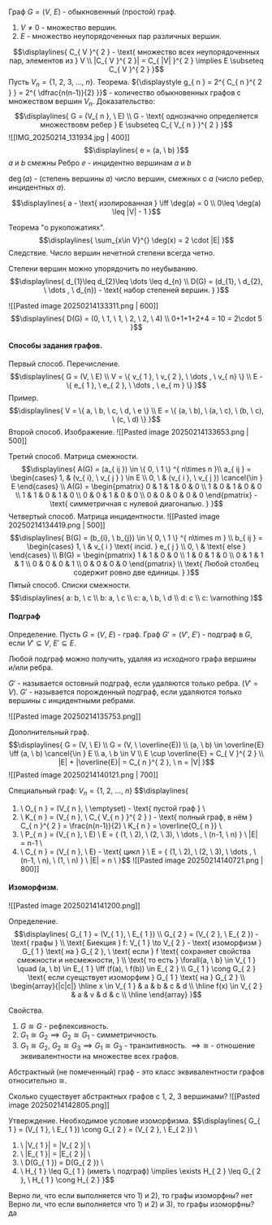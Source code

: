 Граф ${\displaystyle G = (V, \ E)}$ - обыкновенный (простой) граф.

1. ${\displaystyle V \neq 0 }$ - множество вершин.
2. ${\displaystyle E }$ - множество неупорядоченных пар различных вершин.

$$\displaylines{
C_{ V }^{ 2 } - \text{ множество всех неупорядоченных пар, элементов из  } V \\
|C_{ V }^{ 2 }| = C_{ |V| }^{ 2 } \implies  E \subseteq C_{ V }^{ 2 }
}$$
Пусть ${\displaystyle V_{ n } = \{ 1, \ 2, \ 3, \ \dots , \ n \}}$.
Теорема. ${\displaystyle g_{ n } = 2^{ C_{ n }^{ 2 } } = 2^{ \dfrac{n(n-1)}{2} }}$ - количество обыкновенных графов с множеством вершин ${\displaystyle V_{ n }}$.
Доказательство:
$$\displaylines{
G = (V_{ n }, \ E) \\
G - \text{ однозначно определяется множествовм ребер } E \subseteq C_{ V_{ n } }^{ 2 }
}$$
![[IMG_20250214_131934.jpg | 400]]
$$\displaylines{
e = (a, \ b)
}$$
${\displaystyle a}$ и ${\displaystyle b}$ смежны
Ребро ${\displaystyle e}$ - инцидентно вершинам ${\displaystyle a}$ и ${\displaystyle b}$

${\displaystyle \deg(a)}$ - (степень вершины ${\displaystyle a}$) число вершин, смежных с ${\displaystyle a}$ (число ребер, инцидентных ${\displaystyle a}$).

$$\displaylines{
a - \text{ изолированная  } \iff  \deg(a) = 0 \\
0\leq \deg(a) \leq |V| - 1
}$$

Теорема "о рукопожатиях".
$$\displaylines{
\sum_{x\in V}^{} \deg(x) = 2 \cdot  |E| 
}$$
Следствие. Число вершин нечетной степени всегда четно.

Степени вершин можно упорядочить по неубыванию.
$$\displaylines{
d_{1}\leq d_{2}\leq \dots \leq d_{n} \\
D(G) = (d_{1}, \ d_{2}, \ \dots , \ d_{n}) - \text{ набор степеней вершин. }
}$$

![[Pasted image 20250214133311.png | 600]]
$$\displaylines{
D(G) = (0, \ 1, \ 1, \ 2, \ 2, \ 4) \\
0+1+1+2+4 = 10 = 2\cdot 5
}$$
#### Способы задания графов.
Первый способ. Перечисление.
$$\displaylines{
G = (V, \ E) \\
V = \{ v_{ 1 }, \ v_{ 2 }, \ \dots , \ v_{ n}  \} \\
E - \{ e_{ 1 }, \ e_{ 2 }, \ \dots , \ e_{ m } \}
}$$
Пример.
$$\displaylines{
V = \{ a, \ b, \ c, \ d, \ e \} \\
E = \{ (a, \ b), \ (a, \ c), \ (b, \ c), \ (c, \ d) \}
}$$
Второй способ. Изображение.
![[Pasted image 20250214133653.png | 500]]

Третий способ. Матрица смежности.
$$\displaylines{
A(G) = (a_{ ij }) \in  \{ 0, \ 1 \} ^{ n\times n }\\
a_{ ij } = \begin{cases}
1, & (v_{ i}, \ v_{ j } ) \in  E  \\
0, \  & (v_{ i }, \ v_{ j }) \cancel{\in } E
\end{cases} \\
A(G) = \begin{pmatrix}
0 & 1 & 1 & 0 & 0  \\
1 & 0 & 1 & 0 & 0 \\
1 & 1 & 0 & 1 & 0 \\
0 & 0 & 1 & 0 & 0 \\
0 & 0 & 0 & 0 & 0
\end{pmatrix} - \text{ симметричная с нулевой диагональю. }
}$$
Четвертый способ. Матрица инцидентности.
![[Pasted image 20250214134419.png | 500]]
$$\displaylines{
B(G) = (b_{i}, \ b_{j}) \in \{ 0, \ 1 \} ^{ n\times m } \\
b_{ ij } = \begin{cases}
1, \  & v_{ i } \text{ incid. } e_{ j } \\
0, \  & \text{ else }
\end{cases} \\
B(G) = \begin{pmatrix}
1 & 1 & 0 & 0  \\
1 & 0 & 1 & 0 \\
0 & 1 & 1 & 1 \\
0 & 0 & 0 & 1 \\
0 & 0 & 0 & 0 
\end{pmatrix} \\
\text{ Любой столбец содержит ровно две единицы. }
}$$
Пятый способ. Списки смежности.
$$\displaylines{
a: b, \ c \\
b: a, \ c \\
c: a, \ b, \ d \\
d: c \\
c: \varnothing
}$$
#### Подграф
Определение. Пусть ${\displaystyle G = (V, \ E)}$ - граф. Граф ${\displaystyle G' = (V', \  E')}$ - подграф в ${\displaystyle G}$, если ${\displaystyle V' \subseteq V, \  E' \subseteq E}$.

Любой подграф можно получить, удаляя из исходного графа вершины и/или ребра.

${\displaystyle G'}$ - называется остовный подграф, если удаляются только ребра. (${\displaystyle V' = V}$).
${\displaystyle G'}$ - называется порожденный подграф, если удаляются только вершины с инцидентными ребрами.

![[Pasted image 20250214135753.png]]

Дополнительный граф.
$$\displaylines{
G = (V, \  E) \\
G = (V, \ \overline{E}) \\
(a, \  b) \in  \overline{E} \iff  (a, \  b) \cancel{\in } E \\
a, \  b \in  V \\
E \cup \overline{E} = C_{ V }^{ 2 } \\
|E| + |\overline{E}| = C_{ n }^{ 2 }, \  n = |V|
}$$
![[Pasted image 20250214140121.png | 700]]

Специальный граф: ${\displaystyle V_{ n } = \{ 1, \ 2, \ \dots, \ n \}}$
$$\displaylines{
1) \ O_{ n } = (V_{ n }, \  \emptyset) - \text{ пустой граф } \\
2) \ K_{ n } = (V_{ n }, \ C_{ V_{ n } }^{ 2 } ) - \text{ полный граф, в нём } C_{ n }^{ 2 } = \frac{n(n-1)}{2} \\ K_{ n } = \overline{O_{ n }} \\
3) \ P_{ n } = (V_{ n }, \   E) \\ E = \{ (1, \  2), \  (2, \  3), \  \dots , \  (n-1, \  n) \} \\ |E| = n-1 \\
4) \ С_{ n } = (V_{ n }, \   E) - \text{ цикл } \\ E = \{ (1, \  2), \  (2, \  3), \  \dots , \  (n-1, \  n), \  (1, \  n) \} \\ |E| = n \\
}$$
![[Pasted image 20250214140721.png | 800]]

#### Изоморфизм.

![[Pasted image 20250214141200.png]]

Определение.
$$\displaylines{
G_{ 1 } = (V_{ 1 }, \  E_{ 1 }) \\
G_{ 2 } = (V_{ 2 }, \  E_{ 2 }) - \text{ графы } \\
\text{ Биекция } f: V_{ 1 } \to V_{ 2 } - \text{ изоморфизм } G_{ 1 } \text{ на } G_{ 2 }, \ \text{ если } f \text{ сохраняет свойства смежности и несмежности, } \\
\text{ то есть } \forall{a, \  b} \in  V_{ 1 } \quad (a, \  b) \in  E_{ 1 } \iff (f(a), \  f(b)) \in  E_{ 2 } \\
G_{ 1 } \cong G_{ 2 } \text{ если суещствует изоморфим } G_{ 1 } \text{ на } G_{ 2 } \\
\begin{array}{|c|c|}
\hline
x \in V_{ 1 } & a & b & c & d \\
\hline 
f(x) \in  V_{ 2 } & a & v & d & c \\
\hline 
\end{array}
}$$

Свойства.
1. ${\displaystyle G \cong G}$ - рефлексивность.
2. ${\displaystyle G_{ 1 } \cong G_{ 2 } \implies G_{ 2 } \cong G_{ 1 }}$ - симметричность.
3. ${\displaystyle G_{ 1 } \cong G_{ 2 }, \  G_{ 2 } \cong G_{ 3 } \implies G_{ 1 } \cong G_{ 3 }}$ - транзитивность.
${\displaystyle \implies \cong}$ - отношение эквивалентности на множестве всех графов.

Абстрактный (не помеченный) граф - это класс эквивалентности графов относительно ${\displaystyle \cong}$.

Сколько существует абстрактных графов с 1, 2, 3 вершинами?
![[Pasted image 20250214142805.png]]

Утверждение. Необходимое условие изоморфизма.
$$\displaylines{
G_{ 1 } = (V_{ 1 }, \  E_{ 1 }) \cong G_{ 2 } = (V_{ 2 }, \  E_{ 2 }) \\
1) \ |V_{ 1 }| = |V_{ 2 }| \\
2) \ |E_{ 1 }| = |E_{ 2 }| \\
3) \ D(G_{ 1 }) = D(G_{ 2 }) \\
4) \ H_{ 1 } \leq G_{ 1 } (иметь \ подграф) \implies \exists H_{ 2 } \leq G_{ 2 }, \   H_{ 1 } \cong H_{ 2 } 
}$$

Верно ли, что если выполняется что ${\displaystyle 1) \text{ и } 2)}$, то графы изоморфны? нет
Верно ли, что если выполняется что ${\displaystyle 1) \text{ и } 2) \text{ и } 3)}$, то графы изоморфны? да

